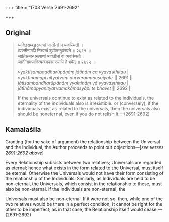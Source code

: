 +++
title = "1703 Verse 2691-2692"

+++
## Original 
>
> व्यक्तिसम्बद्धरूपाणां जातीनां च व्यवस्थितौ ।  
> व्यक्तीनामपि नित्यत्वं दुर्वारमनुषज्यते ॥ २६९१ ॥  
> जातिसम्बन्धरूपाणां व्यक्तीनां वा व्यवस्थितौ ।  
> जातीनामप्यनित्यत्वमकामस्यापि ते भवेत् ॥ २६९२ ॥ 
>
> *vyaktisambaddharūpāṇāṃ jātīnāṃ ca vyavasthitau* \|  
> *vyaktīnāmapi nityatvaṃ durvāramanuṣajyate* \|\| 2691 \|\|  
> *jātisambandharūpāṇāṃ vyaktīnāṃ vā vyavasthitau* \|  
> *jātīnāmapyanityatvamakāmasyāpi te bhavet* \|\| 2692 \|\| 
>
> If the universals continue to exist as related to the individuals, the eternality of the individuals also is irresistible. or (conversely), if the individuals exist as related to the universals, then the universals also should be noneternal, even if you do not relish it.—(2691-2692)



## Kamalaśīla

Granting (for the sake of argument) the relationship between the Universal and the Individual, the Author proceeds to point out objections—[*see verses 2691-2692 above*]

Every Relationship subsists between two relatives; Universals are regarded as eternal; hence what exists in the form related to the Universal, must itself be eternal. Otherwise the Universals would not have their form consisting of the relationship of the Individuals. Similarly, as Individuals are held to be non-eternal, the Universals, which consist in the relationship to these, must also be non-eternal. If the Individuals are non-eternal, the

Universals must also be non-eternal. If it were not so, then, while one of the two relatives would be there in a perfect condition, it cannot be right for the other to be imperfect; as in that case, the Relationship itself would cease.—(2691-2692)


